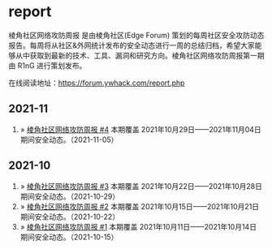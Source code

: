 # report

棱角社区网络攻防周报 是由棱角社区(Edge Forum) 策划的每周社区安全攻防动态报告。每周将从社区&外网统计发布的安全动态进行一周的总结归档，希望大家能够从中获取到最新的技术、工具、漏洞和研究方向。棱角社区网络攻防周报第一期由 R1nG 进行策划发布。

在线阅读地址：https://forum.ywhack.com/report.php

## 2021-11

1. » [棱角社区网络攻防周报 #4](https://forum.ywhack.com/report.php?4) 本期覆盖 2021年10月29日——2021年11月04日 期间安全动态。（2021-11-05）

## 2021-10

1. » [棱角社区网络攻防周报 #3](https://forum.ywhack.com/report.php?3) 本期覆盖 2021年10月22日——2021年10月28日 期间安全动态。（2021-10-29）
2. » [棱角社区网络攻防周报 #2](https://forum.ywhack.com/report.php?2) 本期覆盖 2021年10月15日——2021年10月21日 期间安全动态。（2021-10-22）
3. » [棱角社区网络攻防周报 #1](https://forum.ywhack.com/report.php?1) 本期覆盖 2021年10月11日——2021年10月14日 期间安全动态。（2021-10-15）